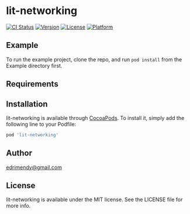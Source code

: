 # lit-networking

[![CI Status](https://img.shields.io/travis/mendu77@gmail.com/lit-networking.svg?style=flat)](https://travis-ci.org/mendu77@gmail.com/lit-networking)
[![Version](https://img.shields.io/cocoapods/v/lit-networking.svg?style=flat)](https://cocoapods.org/pods/lit-networking)
[![License](https://img.shields.io/cocoapods/l/lit-networking.svg?style=flat)](https://cocoapods.org/pods/lit-networking)
[![Platform](https://img.shields.io/cocoapods/p/lit-networking.svg?style=flat)](https://cocoapods.org/pods/lit-networking)

## Example

To run the example project, clone the repo, and run `pod install` from the Example directory first.

## Requirements

## Installation

lit-networking is available through [CocoaPods](https://cocoapods.org). To install
it, simply add the following line to your Podfile:

```ruby
pod 'lit-networking'
```

## Author

edrimendy@gmail.com

## License

lit-networking is available under the MIT license. See the LICENSE file for more info.
